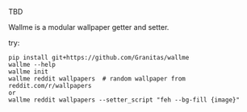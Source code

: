 TBD

Wallme is a modular wallpaper getter and setter.

try:  

    pip install git+https://github.com/Granitas/wallme
    wallme --help
    wallme init
    wallme reddit wallpapers  # random wallpaper from reddit.com/r/wallpapers
    or
    wallme reddit wallpapers --setter_script "feh --bg-fill {image}"